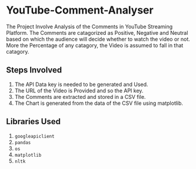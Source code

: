 # YouTube-Comment-Analyser
The Project Involve Analysis of the Comments in YouTube Streaming Platform. The Comments are catagorized as Positive, Negative and Neutral based on which the audience will decide whether to watch the video or not. More the Percentage of any catagory, the Video is assumed to fall in that catagory.   
## Steps Involved
1. The API Data key is needed to be generated and Used.
2. The URL of the Video is Provided and so the API key.
3. The Comments are extracted and stored in a CSV file.
4. The Chart is generated from the data of the CSV file using matplotlib.

## Libraries Used 
1. `googleapiclient`
2. `pandas`
3. `os`
4. `matplotlib`
5. `nltk`
